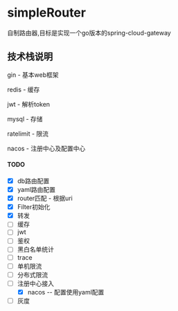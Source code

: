 # simpleRouter
自制路由器,目标是实现一个go版本的spring-cloud-gateway



## 技术栈说明

gin - 基本web框架

redis - 缓存

jwt - 解析token

mysql - 存储

ratelimit - 限流

nacos - 注册中心及配置中心



#### TODO

- [x] db路由配置
- [x] yaml路由配置
- [x] router匹配 - 根据uri
- [x] Filter初始化
- [x] 转发
- [ ] 缓存
- [ ] jwt
- [ ] 鉴权
- [ ] 黑白名单统计
- [ ] trace
- [ ] 单机限流
- [ ] 分布式限流
- [ ] 注册中心接入
  - [x] nacos  -- 配置使用yaml配置
- [ ] 灰度
